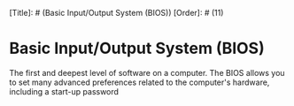 [Title]: # (Basic Input/Output System (BIOS))
[Order]: # (11)

# Basic Input/Output System (BIOS)

The first and deepest level of software on a computer. The BIOS allows you to set many advanced preferences related to the computer's hardware, including a start-up password